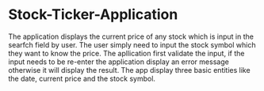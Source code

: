 # Stock-Ticker-Application
The application displays the current price of any stock which is input in the searfch field by user.
The user simply need to input the stock symbol which they want to know the price.
The apllication first validate the input, if the input needs to be re-enter the application display an error message otherwise it will display the result.
The app display three basic entities like the date, current price and the stock symbol.
